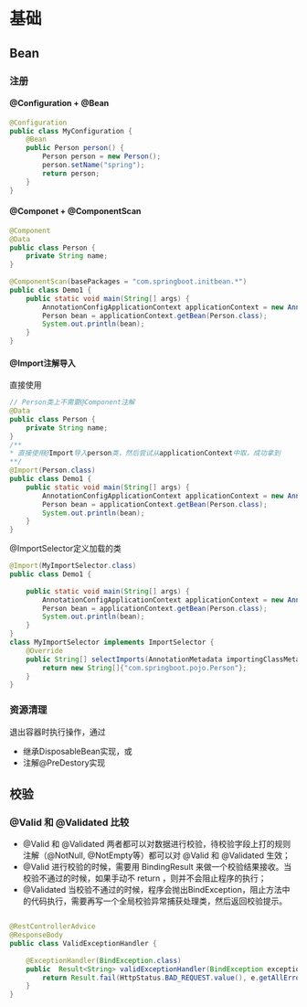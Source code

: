 # 基础

## Bean

### 注册

#### @Configuration + @Bean

```java
@Configuration
public class MyConfiguration {
    @Bean
    public Person person() {
        Person person = new Person();
        person.setName("spring");
        return person;
    }
}
```

#### @Componet + @ComponentScan

```java
@Component
@Data
public class Person {
    private String name;
}
 
@ComponentScan(basePackages = "com.springboot.initbean.*")
public class Demo1 {
    public static void main(String[] args) {
        AnnotationConfigApplicationContext applicationContext = new AnnotationConfigApplicationContext(Demo1.class);
        Person bean = applicationContext.getBean(Person.class);
        System.out.println(bean);
    }
}
```

#### @Import注解导入

直接使用

```java
// Person类上不需要@Component注解
@Data
public class Person {
    private String name;
}
/**
* 直接使用@Import导入person类，然后尝试从applicationContext中取，成功拿到
**/
@Import(Person.class)
public class Demo1 {
    public static void main(String[] args) {
        AnnotationConfigApplicationContext applicationContext = new AnnotationConfigApplicationContext(Demo1.class);
        Person bean = applicationContext.getBean(Person.class);
        System.out.println(bean);
    }
}
```

@ImportSelector定义加载的类

```java
@Import(MyImportSelector.class)
public class Demo1 {
 
    public static void main(String[] args) {
        AnnotationConfigApplicationContext applicationContext = new AnnotationConfigApplicationContext(Demo1.class);
        Person bean = applicationContext.getBean(Person.class);
        System.out.println(bean);
    }
}
class MyImportSelector implements ImportSelector {
    @Override
    public String[] selectImports(AnnotationMetadata importingClassMetadata) {
        return new String[]{"com.springboot.pojo.Person"};
    }
}
```



### 资源清理

退出容器时执行操作，通过

- 继承DisposableBean实现，或
- 注解@PreDestory实现



## 校验

### @Valid 和 @Validated 比较

- @Valid 和 @Validated 两者都可以对数据进行校验，待校验字段上打的规则注解（@NotNull, @NotEmpty等）都可以对 @Valid 和 @Validated 生效；
- @Valid 进行校验的时候，需要用 BindingResult 来做一个校验结果接收。当校验不通过的时候，如果手动不 return ，则并不会阻止程序的执行；
- @Validated 当校验不通过的时候，程序会抛出BindException，阻止方法中的代码执行，需要再写一个全局校验异常捕获处理类，然后返回校验提示。

```java

@RestControllerAdvice
@ResponseBody
public class ValidExceptionHandler {
 
    @ExceptionHandler(BindException.class)
    public  Result<String> validExceptionHandler(BindException exception) {
        return Result.fail(HttpStatus.BAD_REQUEST.value(), e.getAllErrors().get(0).getDefaultMessage());
    }
}
```

